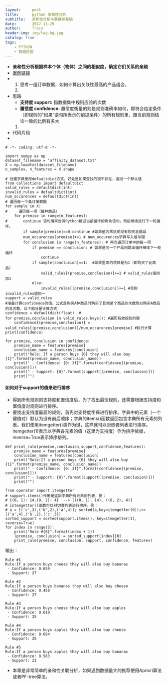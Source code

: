 ```yaml
---
layout:     post
title:      python 亲和性分析
subtitle:   亲和性分析关联推荐基础
date:       2017-11-29
author:     Tracy
header-img: img/tag-bg.jpg
catalog: true
tags:
    - PYTHON
    - 数据挖掘
---
```


- **亲和性分析根据样本个体（物体）之间的相似度，确定它们关系的亲疏**
- [案例链接](http://localhost:8888/notebooks/jupyternotebook/dataMine/Chapter%201/Chapter%201.ipynb)
- 
    1. 思考一组订单数据，如何计算出关联性最高的产品组合。
    3. 
- 思路
    - **支持度 support:** 指数据集中规则应验的次数
    - **置信度 confidence:** 置信度衡量的则是规则准确率如何，即符合给定条件（即规则的“如果”语句所表示的前提条件）的所有规则里，跟当前规则结论一致的比例有多大
    1. 
- 代码片段
- 
```
# -*- coding: utf-8 -*-

import numpy as np
dataset_filename = "affinity_dataset.txt"
X = np.loadtxt(dataset_filename)
n_samples, n_features = X.shape

# 创建字典使用defaultdict方式，好处是如果查找的键不存在，返回一个默认值
from collections import defaultdict
valid_rules = defaultdict(int)
invalid_rules = defaultdict(int)
num_occurences = defaultdict(int)
# 遍历每一个条订单数据
for sample in X:
#     遍历每一项（每种商品）
    for premise in range(n_features):
#       continue 语句用来告诉Python跳过当前循环的剩余语句，然后继续进行下一轮循环。
        if sample[premise]==0:continue #如果值为零说明没有购买此商品
        num_occurences[premise]+=1 # num_occurences字典写入值与键
        for conclusion in range(n_features): # 再次遍历订单中的每一项
            if premise == conclusion: # 如果是同一个产品则跳出循环继续下一轮循环
                continue
            if sample[conclusion]==1:  #如果里面的项目是为1（即购买了此商品）
                valid_rules[(premise,conclusion)]+=1 # valid_rules值则加1
            else:
                invalid_rules[(premise,conclusion)]+=1 #否则invalid_rules值加一
support = valid_rules
#准备计算confidence的值，公式是购买A种商品时购买了其他某个商品的次数除以购买A商品的总次数，以下部分是计算方式
confidence = defaultdict(float)  #
for premise,conclusion in valid_rules.keys(): #遍历有效规则的键
    confidence[(premise,conclusion)] = valid_rules[(premise,conclusion)]/num_occurences[premise] #执行计算
print(confidence)

for premise, conclusion in confidence:
    premise_name = features[premise]
    conclusion_name = features[conclusion]
    print("Rule: If a person buys {0} they will also buy {1}".format(premise_name, conclusion_name))
    print(" - Confidence: {0:.3f}".format(confidence[(premise, conclusion)]))
    print(" - Support: {0}".format(support[(premise, conclusion)]))
    print("")
```
#### 如何对于support的值来进行排序
- 得到所有规则的支持度和置信度后，为了找出最佳规则，还需要根据支持度和置信度对规则进行排序。
- 要找出支持度最高的规则，首先对支持度字典进行排序。字典中的元素（一个键值对）默认为没有前后顺序；字典的items()函数返回包含字典所有元素的列表。我们使用itemgetter()类作为键，这样就可以对嵌套列表进行排序。itemgetter(1)表示以字典各元素的值（这里为支持度）作为排序依据，reverse=True表示降序排列。
```
def print_rule(premise,conclusion,support,confidence,features):
    premise_name = features[premise]
    conclusion_name = features[conclusion]
    print("Rule:If a person buys {0} they will also buy {1}".format(premise_name, conclusion_name))
    print(" - Confidence: {0:.3f}".format(confidence[(premise, conclusion)]))
    print(" - Support: {0}".format(support[(premise, conclusion)]))
    print("")
```
```
from operator import itemgetter
# support.items()作用是返回字典所有元素的列表，例：
# {(0, 1): 14,(0, 2): 4}  --> [((0, 1), 14), ((0, 2), 4)]
# intemgetter()函数可以对切套列表进行排序，例：
# a = [('c',3),('b',2),('a',4)]; sorted(a,key=itemgetter(0));>>[('a',4),('b',2),('c',3)]
sorted_support = sorted(support.items(), key=itemgetter(1), reverse=True)
for index in range(5):
    print("Rule #{0}".format(index + 1))
    (premise, conclusion) = sorted_support[index][0]
    print_rule(premise, conclusion, support, confidence, features)
```
输出：
```
Rule #1
Rule:If a person buys cheese they will also buy bananas
 - Confidence: 0.659
 - Support: 27

Rule #2
Rule:If a person buys bananas they will also buy cheese
 - Confidence: 0.458
 - Support: 27

Rule #3
Rule:If a person buys cheese they will also buy apples
 - Confidence: 0.610
 - Support: 25

Rule #4
Rule:If a person buys apples they will also buy cheese
 - Confidence: 0.694
 - Support: 25

Rule #5
Rule:If a person buys apples they will also buy bananas
 - Confidence: 0.583
 - Support: 21

```

- 本章是非常简单的亲和性关联分析，如果遇到数据量大的推荐使用Apriori算法或者PF-tree算法。























































































































































































































